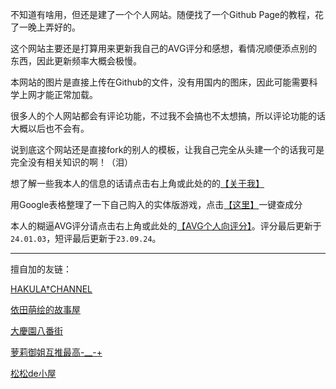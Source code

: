 不知道有啥用，但还是建了一个个人网站。随便找了一个Github Page的教程，花了一晚上弄好的。

这个网站主要还是打算用来更新我自己的AVG评分和感想，看情况顺便添点别的东西，因此更新频率大概会极慢。

本网站的图片是直接上传在Github的文件，没有用国内的图床，因此可能需要科学上网才能正常加载。

很多人的个人网站都会有评论功能，不过我不会搞也不太想搞，所以评论功能的话大概以后也不会有。

说到底这个网站还是直接fork的别人的模板，让我自己完全从头建一个的话我可是完全没有相关知识的啊！（泪）

想了解一些我本人的信息的话请点击右上角或此处的的[【关于我】](izumimorin.github.io/about)

用Google表格整理了一下自己购入的实体版游戏，点击[【这里】](https://docs.google.com/spreadsheets/d/1AMEp5xzmPaDwRYwGishtHLkdQUnRpqaYk1bobezuWNw/edit?usp=sharing)一键查成分

本人的糊逼AVG评分请点击右上角或此处的[【AVG个人向评分】](izumimorin.github.io/avg)。评分最后更新于`24.01.03`，短评最后更新于`23.09.24`。

---

擅自加的友链：

[HAKULA†CHANNEL](https://hakula.xyz/)

[依田萌绘的故事屋](https://yoro.xyz/)

[大慶園八番街](https://yysb.moe/)

[萝莉御姐互推最高-__-+](https://djlain.com/)

[松松de小屋](https://ssdh233.me/)
